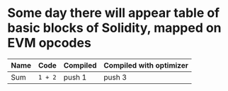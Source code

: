 
# Some day there will appear table of basic blocks of Solidity, mapped on EVM opcodes

|Name     |Code        |Compiled            |Compiled with optimizer       |
|----     |----        |----                |----                          |
|Sum      | `1 + 2`    | push 1             | push 3                       |
